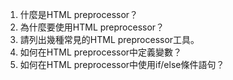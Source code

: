 

1. 什麼是HTML preprocessor？  
2. 為什麼要使用HTML preprocessor？  
3. 請列出幾種常見的HTML preprocessor工具。  
4. 如何在HTML preprocessor中定義變數？  
5. 如何在HTML preprocessor中使用if/else條件語句？